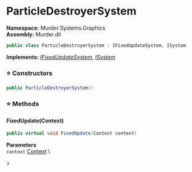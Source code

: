 # ParticleDestroyerSystem

**Namespace:** Murder.Systems.Graphics \
**Assembly:** Murder.dll

```csharp
public class ParticleDestroyerSystem : IFixedUpdateSystem, ISystem
```

**Implements:** _[IFixedUpdateSystem](../../../Bang/Systems/IFixedUpdateSystem.html), [ISystem](../../../Bang/Systems/ISystem.html)_

### ⭐ Constructors
```csharp
public ParticleDestroyerSystem()
```

### ⭐ Methods
#### FixedUpdate(Context)
```csharp
public virtual void FixedUpdate(Context context)
```

**Parameters** \
`context` [Context](../../../Bang/Contexts/Context.html) \



⚡